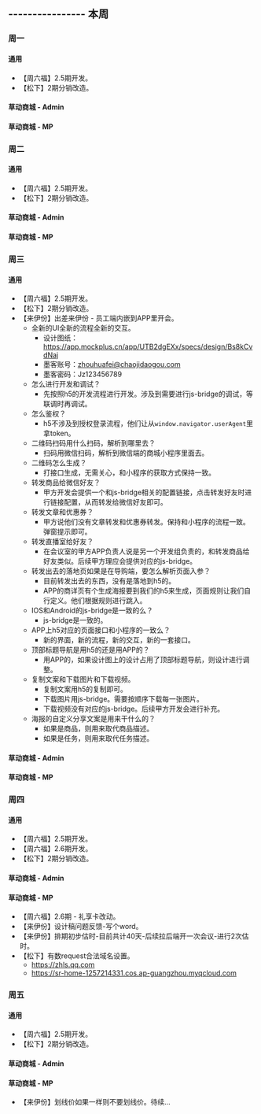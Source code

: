 ## ---------------- 本周

### 周一
#### 通用
* 【周六福】2.5期开发。
* 【松下】2期分销改造。
#### 草动商城 - Admin
#### 草动商城 - MP

### 周二
#### 通用
* 【周六福】2.5期开发。
* 【松下】2期分销改造。
#### 草动商城 - Admin
#### 草动商城 - MP

### 周三
#### 通用
* 【周六福】2.5期开发。
* 【松下】2期分销改造。
* 【来伊份】出差来伊份 - 员工端内嵌到APP里开会。
  - 全新的UI全新的流程全新的交互。
    - 设计图纸：https://app.mockplus.cn/app/UTB2dgEXx/specs/design/Bs8kCvdNaj
    - 墨客账号：zhouhuafei@chaojidaogou.com
    - 墨客密码：Jz123456789
  - 怎么进行开发和调试？
    - 先按照h5的开发流程进行开发。涉及到需要进行js-bridge的调试，等联调时再调试。
  - 怎么鉴权？
    - h5不涉及到授权登录流程，他们让从`window.navigator.userAgent`里拿token。
  - 二维码扫码用什么扫码，解析到哪里去？
    - 扫码用微信扫码，解析到微信端的商城小程序里面去。
  - 二维码怎么生成？
    - 打接口生成，无需关心，和小程序的获取方式保持一致。
  - 转发商品给微信好友？
    - 甲方开发会提供一个和js-bridge相关的配置链接，点击转发好友时进行链接配置，从而转发给微信好友即可。
  - 转发文章和优惠券？
    - 甲方说他们没有文章转发和优惠券转发。保持和小程序的流程一致。弹窗提示即可。
  - 转发直播室给好友？
    - 在会议室的甲方APP负责人说是另一个开发组负责的，和转发商品给好友类似。后续甲方理应会提供对应的js-bridge。
  - 转发出去的落地页如果是在导购端，要怎么解析页面入参？
    - 目前转发出去的东西，没有是落地到h5的。
    - APP的商详页有个生成海报要到我们的h5来生成，页面规则让我们自行定义。他们根据规则进行跳入。
  - IOS和Android的js-bridge是一致的么？
    - js-bridge是一致的。
  - APP上h5对应的页面接口和小程序的一致么？
    - 新的界面，新的流程，新的交互，新的一套接口。
  - 顶部标题导航是用h5的还是用APP的？
    - 用APP的，如果设计图上的设计占用了顶部标题导航，则设计进行调整。
  - 复制文案和下载图片和下载视频。
    - 复制文案用h5的复制即可。
    - 下载图片用js-bridge。需要按顺序下载每一张图片。
    - 下载视频没有对应的js-bridge。后续甲方开发会进行补充。
  - 海报的自定义分享文案是用来干什么的？
    - 如果是商品，则用来取代商品描述。
    - 如果是任务，则用来取代任务描述。
#### 草动商城 - Admin
#### 草动商城 - MP

### 周四
#### 通用
* 【周六福】2.5期开发。
* 【周六福】2.6期开发。
* 【松下】2期分销改造。
#### 草动商城 - Admin
#### 草动商城 - MP
* 【周六福】2.6期 - 礼享卡改动。
* 【来伊份】设计稿问题反馈-写个word。
* 【来伊份】排期初步估时-目前共计40天-后续拉后端开一次会议-进行2次估时。
* 【松下】有数request合法域名设置。
  - https://zhls.qq.com
  - https://sr-home-1257214331.cos.ap-guangzhou.myqcloud.com

### 周五
#### 通用
* 【周六福】2.5期开发。
* 【松下】2期分销改造。
#### 草动商城 - Admin
#### 草动商城 - MP
* 【来伊份】划线价如果一样则不要划线价。待续...
